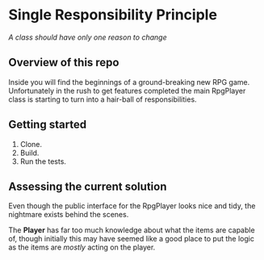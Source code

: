 # Single Responsibility Principle

*A class should have only one reason to change*

## Overview of this repo

Inside you will find the beginnings of a ground-breaking new RPG game. Unfortunately in the rush to get features completed the main
RpgPlayer class is starting to turn into a hair-ball of responsibilities.

## Getting started

1. Clone.
2. Build.
3. Run the tests.

## Assessing the current solution

Even though the public interface for the RpgPlayer looks nice and tidy, the nightmare exists behind the scenes.

The __Player__ has far too much knowledge about what the items are capable of, though initially this may have seemed like a good place to
put the logic as the items are *mostly* acting on the player.
